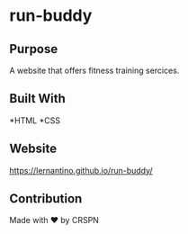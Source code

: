 # run-buddy

## Purpose
A website that offers fitness training sercices.

## Built With
*HTML
*CSS

## Website
https://lernantino.github.io/run-buddy/

## Contribution 
Made with ❤️ by CRSPN
